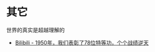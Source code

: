 # 其它

世界的真实是超越理解的

- [Bilibili - 1950年，我们表彰了78位特等功，个个战绩逆天](https://www.bilibili.com/video/BV1TZ4y1a7SM)